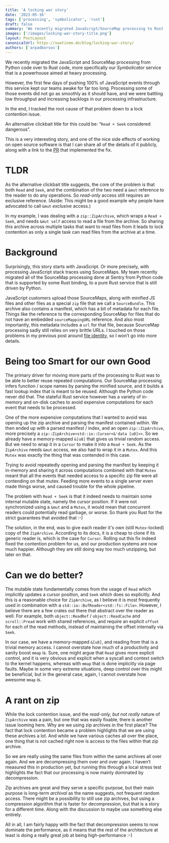 ```yaml
---
title: 'A locking war story'
date: '2023-05-16'
tags: ['processing', 'symbolicator', 'rust']
draft: false
summary: 'We recently migrated JavaScript/SourceMap processing to Rust where we were hitting a lock contention problem in our processing infrastructure that kept people up for a few days. What happened, why and how did we solve it?'
images: ['/images/locking-war-story-title.png']
layout: PostLayout
canonicalUrl: https://swatinem.de/blog/locking-war-story/
authors: ['arpadborsos']
---
```


We recently migrated the JavaScript and SourceMap processing from Python code over to Rust code, more specifically our
_Symbolicator_ service that is a powerhouse aimed at heavy processing.

However, the first few days of pushing 100% of JavaScript events through this service kept our teams awake for far too
long. Processing some of those events did not go as smoothly as it should have, and we were battling low throughput and
increasing backlogs in our processing infrastructure.

In the end, I tracked the root cause of that problem down to a lock contention issue.

An alternative clickbait title for this could be: “`Read + Seek` considered dangerous”.

This is a very interesting story, and one of the nice side effects of working on open source software is that I can
share all of the details of it publicly, along with a link to the [PR](https://github.com/getsentry/symbolic/pull/787)
that implemented the fix.

# TLDR

As the alternative clickbait title suggests, the core of the problem is that both `Read` and `Seek`, and the combination
of the two need a `&mut` reference to the reader to do any operations. So _read-only_ access still requires an exclusive
reference. (Aside: This might be a good example why people have advocated to call `&mut` _exclusive_ access.)

In my example, I was dealing with a `zip::ZipArchive`, which wraps a `Read + Seek`, and needs `&mut self` access to read
a file from the archive. So sharing this archive across multiple tasks that want to read files from it leads to lock
contention as only a single task can read files from the archive at a time.

# Background

Surprisingly, this story starts with JavaScript. Or more precisely, with processing JavaScript stack traces using SourceMaps.
My team recently migrated all of the SourceMap processing done at Sentry from Python code that is supported by some Rust
binding, to a pure Rust service that is still driven by Python.

JavaScript customers upload those SourceMaps, along with minified JS files and other files as a special `zip` file that
we call a `SourceBundle`. This archive also contains a manifest, which has a bit of metadata for each file. Things like
the reference to the corresponding SourceMap for files that do not have an embedded `sourceMappingURL` reference. And
also most importantly, this metadata includes a `url` for that file, because SourceMap processing sadly still relies on
very brittle URLs. I touched on those problems in my previous post around [file identity](https://swatinem.de/blog/file-identity/),
so I won’t go into more details.

# Being too Smart for our own Good

The primary driver for moving more parts of the processing to Rust was to be able to better reuse repeated computations.
Our SourceMap processing infers function / scope names by parsing the minified source, and it builds a fast lookup
index that is meant to be reused. Although the Python code never did that. The stateful Rust service however has a variety
of in-memory and on-disk caches to avoid expensive computations for each event that needs to be processed.

One of the more expensive computations that I wanted to avoid was opening up the zip archive and parsing the manifest
contained within. We then ended up with a parsed manifest / index, and an open `zip::ZipArchive`, more precisely a
`zip::ZipArchive<std::io::Cursor<&'data [u8]>>`. So we already have a memory-mapped `&[u8]` that gives us trivial
random access. But we need to wrap it in a `Cursor` to make it into a `Read + Seek`. As the `ZipArchive` needs `&mut`
access, we also had to wrap it in a `Mutex`. And this `Mutex` was exactly the thing that was contended in this case.

Trying to avoid repeatedly opening and parsing the manifest by keeping it in-memory and sharing it across computations
combined with that `Mutex` meant that all the events that needed access to a specific zip file were all contending on
that mutex. Feeding more events to a single server even made things worse, and caused trouble for the whole pipeline.

The problem with `Read + Seek` is that it indeed needs to maintain some internal mutable state, namely the
cursor position. If it were not synchronized using a `&mut` and a `Mutex`, it would mean that concurrent readers could
potentially read garbage, or worse. So thank you Rust for the strict guarantees that avoided that :-)

The solution, in the end, was to give each reader it's own (still `Mutex`-locked) copy of the `ZipArchive`. According to
its docs, it is a cheap to clone if its generic reader is, which is the case for `Cursor`. Rolling out this fix indeed
fixed the contention problem for us, and our production systems are now much happier. Although they are still doing way
too much unzipping, but later on that.

# Can we do better?

The mutable state fundamentally comes from the usage of `Read` which implicitly updates a cursor position, and `Seek` which
does so explicitly. And this is a reasonable choice for `ZipArchive`, as I believe it is most frequently used in
combination with a `std::io::BufReader<std::fs::File>`. However, I believe there are a few crates out there that
abstract over the reader as well. For example, both `object::ReadRef` / `object::ReadCache` and `scroll::Pread` work
with shared references, and require an explicit `offset` for each of the read methods, instead of maintaining the offset
internally via `Seek`.

In our case, we have a memory-mapped `&[u8]`, and reading from that is a trivial memory access. I cannot overstate how
much of a productivity and sanity boost `mmap` is. Sure, one might argue that `Read` gives more explicit control, and
it is very obvious and explicit when a syscall and context switch to the kernel happens, whereas with `mmap` that is
done implicitly via page faults. Maybe in some very extreme situations, deep control over this might be beneficial, but
in the general case, again, I cannot overstate how awesome `mmap` is.

# A rant on zip

While the lock contention issue, and the _read-only, but not really_ nature of `ZipArchive` was a pain, but one that
was easily fixable, there is another issue looming here. Why are we using zip archives in the first place? The fact that
lock contention became a problem highlights that we are using these archives a lot. And while we have various caches all
over the place, one thing that is not cached right now is access to the files within that zip archive.

So we are really using the same files from within the same archives all over again. And we are decompressing them over
and over again. I haven’t measured this in production yet, but running this through a local stress test highlights the
fact that our processing is now mainly dominated by decompression.

Zip archives are great and they serve a specific purpose, but their main purpose is long-term _archival_ as the name
suggests, not frequent random access. There might be a possibility to still use zip archives, but using a compression
algorithm that is faster for decompression, but that is a story for a different time. Along with the discussion to
maybe use something else entirely.

All in all, I am fairly happy with the fact that decompression seems to now dominate the performance, as it means that
the rest of the architecture at least is doing a really great job at being high-performance :-)
